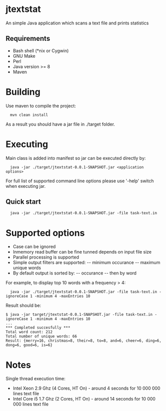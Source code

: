 # jtextstat
An simple Java application which scans a text file and prints statistics

## Requirements
- Bash shell (*nix or Cygwin)
- GNU Make
- Perl
- Java version >= 8
- Maven

# Building
Use maven to compile the project:
```
  mvn clean install
```
As a result you should have a jar file in ./target folder.

# Executing
Main class is added into manifest so jar can be executed directly by:
```
  java -jar ./target/jtextstat-0.0.1-SNAPSHOT.jar <application options>
```
For full list of supported command line options please use '-help' switch when executing jar. 

## Quick start
```
  java -jar ./target/jtextstat-0.0.1-SNAPSHOT.jar -file task-text.in
```
# Supported options
- Case can be ignored 
- Inmemory read buffer can be fine tunned depends on input file size
- Parallel processing is supported
- Simple output filters are supported:
-- minimum occurance
-- maximum unique words
- By default output is sorted by:
-- occurance
-- then by word

For example, to display top 10 words with a frequency > 4:
```
  java -jar ./target/jtextstat-0.0.1-SNAPSHOT.jar -file task-text.in -ignoreCase 1 -minimum 4 -maxEntries 10
```
Result should be:
```
$ java -jar target/jtextstat-0.0.1-SNAPSHOT.jar -file task-text.in -ignoreCase 1 -minimum 4 -maxEntries 10
...
*** Completed succesfully ***
Total word count: 212
Total number of unique words: 66
Result: {merry=16, christmas=8, their=8, to=8, and=6, cheer=6, ding=6, dong=6, good=6, is=6}
```

# Notes
Single thread execution time:
- Intel Xeon 2.9 Ghz (4 Cores, HT On) - around 4 seconds for 10 000 000 lines text file
- Intel Core i5 1.7 Ghz (2 Cores, HT On) - around 14 seconds for 10 000 000 lines text file
